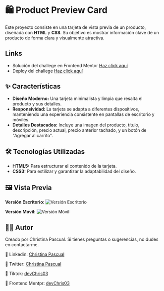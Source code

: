 # 🛍️ Product Preview Card

Este proyecto consiste en una tarjeta de vista previa de un producto, diseñada con **HTML** y **CSS**. Su objetivo es mostrar información clave de un producto de forma clara y visualmente atractiva.

## Links
* Solución del challege en Frontend Mentor [Haz click aquí](https://www.frontendmentor.io/solutions/responsive-with-performance-product-preview-P4jFaOwEZI)
* Deploy del challege [Haz click aquí](https://devchris03.github.io/product-preview/)

## ✨ Características

- **Diseño Moderno:** Una tarjeta minimalista y limpia que resalta el producto y sus detalles.
- **Responsividad:** La tarjeta se adapta a diferentes dispositivos, manteniendo una experiencia consistente en pantallas de escritorio y móviles.
- **Detalles Destacados:** Incluye una imagen del producto, título, descripción, precio actual, precio anterior tachado, y un botón de "Agregar al carrito".

## 🛠️ Tecnologías Utilizadas

- **HTML5:** Para estructurar el contenido de la tarjeta.
- **CSS3:** Para estilizar y garantizar la adaptabilidad del diseño.

## 🖼️ Vista Previa

**Versión Escritorio:**
![Versión Escritorio](https://github.com/user-attachments/assets/61acc169-1bab-450e-b6a7-b6cd8e355044)

**Versión Móvil:**
![Versión Móvil](https://github.com/user-attachments/assets/f6002fad-0a33-41dd-99c9-c2feddb0b576)

## 👩‍💻 Autor

Creado por Christina Pascual. Si tienes preguntas o sugerencias, no dudes en contactarme.

:nazar_amulet: Linkedin: [Christina Pascual](https://www.linkedin.com/in/christina-pascual/)

:nazar_amulet: Twitter: [Christina Pascual](https://x.com/devchris03)

:nazar_amulet: Tiktok: [devChris03](https://www.tiktok.com/@devchris03?_t=8p5TriBHr3G&_r=1)

:nazar_amulet: Frontend Mentpr: [devChris03](https://www.tiktok.com/@devchris03?_t=8p5TriBHr3G&_r=1)
